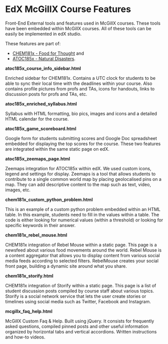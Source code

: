 EdX McGillX Course Features
===============

Front-End External tools and features used in McGillX courses. These tools have been embedded within McGillX courses. All of these tools can be easily be implemented in edX studio.

These features are part of:

<ul><li><a href="https://www.edx.org/course/mcgillx/mcgillx-chem181x-food-thought-2806" target="_blank">CHEM181x - Food for Thought</a> and</li>
<li><a href="https://www.edx.org/course/mcgillx/mcgillx-atoc185x-natural-disasters-3881" target="_blank">ATOC185x - Natural Disasters</a>.</li>
</ul>



<strong>atoc185x_course_info_sidebar.html</strong>	

Enriched sidebar for CHEM181x. Contains a UTC clock for students to be able to sync their local time with the deadlines within your course. Also contains profile pictures from profs and TAs, icons for handouts, links to discussion posts for profs and TAs, etc.

<strong>atoc185x_enriched_syllabus.html</strong>

Syllabus with HTML formatting, bio pics, images and icons and a detailed HTML calendar for the course.

<strong>atoc185x_game_scoreboard.html</strong>

Google form for students submitting scores and Google Doc spreadsheet embedded for displaying the top scores for the course. These two features are integrated within the same static page on edX.

<strong>atoc185x_zeemaps_page.html</strong>

Zeemaps integration for ATOC185x within edX. We used custom icons, legend and settings for display. Zeemaps is a tool that allows students to contribute to a single common world map by placing geolocalised pins on a map. They can add descriptive content to the map such as text, video, images, etc.

<strong>chem181x_custom_python_problem.html</strong>

This is an example of a custom python problem embedded within an HTML table. In this example, students need to fill in the values within a table. The code is either looking for numerical values (within a threshold) or looking for specific keywords in their answer.

<strong>chem181x_rebel_mouse.html</strong>

CHEM181x integration of Rebel Mouse within a static page. This page is a newsfeed about various food movements around the world. Rebel Mouse is a content aggregator that allows you to display content from various social media feeds according to selected filters. RebelMouse creates your social front page, building a dynamic site around what you share.

<strong>chem181x_storify.html</strong>

CHEM181x integration of Storify within a static page. This page is a list of student discussion posts compiled by course staff about various topics. Storify is a social network service that lets the user create stories or timelines using social media such as Twitter, Facebook and Instagram.

<strong>mcgillx_faq_help.html</strong>

McGillX Custom Faq & Help. Built using jQuery. It consists for frequently asked questions, compiled pinned posts and other useful information organized by horizontal tabs and vertical accordions. Written instructions and how-to videos.
